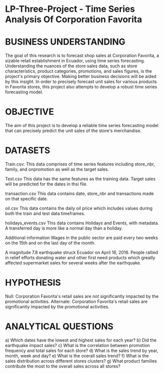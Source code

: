 # LP-Three-Project - Time Series Analysis Of Corporation Favorita
# BUSINESS UNDERSTANDING
The goal of this research is to forecast shop sales at Corporation Favorita, a sizable retail establishment in Ecuador, using time series forecasting. Understanding the nuances of the store sales data, such as store characteristics, product categories, promotions, and sales figures, is the project's primary objective. Making better business decisions will be aided by this insight. In order to precisely forecast unit sales for various products in Favorita stores, this project also attempts to develop a robust time series forecasting model.
# OBJECTIVE
The aim of this project is to develop a reliable time series forecasting model that can precisely predict the unit sales of the store's merchandise.
# DATASETS
Train.csv: This data comprises of time series features including store_nbr, family, and onpromotion as well as the target sales.

Test.csv This data has the same features as the training data. Target sales will be predicted for the dates in thsi file.

transaction.csv This data contains date, store_nbr and transactions made on that specific date.

oil.csv This data contains the daily oil price which includes values during both the train and test data timeframes.

holidays_events.csv This data contains Holidays and Events, with metadata. A transferred day is more like a normal day than a holiday.

Additional information Wages in the public sector are paid every two weeks on the 15th and on the last day of the month.

A magnitude 7.8 earthquake struck Ecuador on April 16, 2016. People rallied in relief efforts donating water and other first need products which greatly affected supermarket sales for several weeks after the earthquake.
# HYPOTHESIS
Null: Corporation Favorita's retail sales are not significantly impacted by the promotional activities.
Alternate: Corporation Favorita's retail sales are  significantly impacted by the promotional activities.
# ANALYTICAL QUESTIONS
a) Which dates have the lowest and highest sales for each year?
b) Did the earthquake impact sales?
c) What is the correlation between promotion frequency and total sales for each store?
d) What is the sales trend by year, month, week and day?
e) What is the overall sales trend?
f) What is the sales distribution across different stores clusters?
g) What product families contribute the most to the overall sales across all stores?




